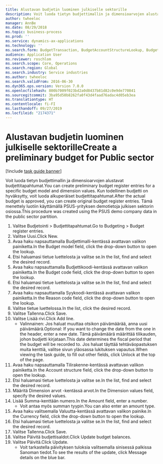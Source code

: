 ```yaml
---
title: Alustavan budjetin luominen julkiselle sektorille
description: Voit luoda tietyn budjettimallin ja dimensioarvojen alustavat budjettitapahtumat.
author: twheeloc
manager: AnnBe
ms.date: 08/29/2018
ms.topic: business-process
ms.prod: ''
ms.service: dynamics-ax-applications
ms.technology: ''
ms.search.form: BudgetTransaction, BudgetAccountStructureLookup, BudgetTransactionMultiPost
audience: Application User
ms.reviewer: roschlom
ms.search.scope: Core, Operations
ms.search.region: Global
ms.search.industry: Service industries
ms.author: twheeloc
ms.search.validFrom: 2016-06-30
ms.dyn365.ops.version: Version 7.0.0
ms.openlocfilehash: 800b7009f023bd2a0d8437b81d82c0e9de770841
ms.sourcegitcommit: 3ba95d50b8262fa0f43d4faad76adac4d05eb3ea
ms.translationtype: HT
ms.contentlocale: fi-FI
ms.lasthandoff: 09/27/2019
ms.locfileid: "2174371"
---
```

# <a name="create-a-preliminary-budget-for-public-sector"></a><span data-ttu-id="6c3e3-103">Alustavan budjetin luominen julkiselle sektorille</span><span class="sxs-lookup"><span data-stu-id="6c3e3-103">Create a preliminary budget for Public sector</span></span>

[!include [task guide banner](../../includes/task-guide-banner.md)]

<span data-ttu-id="6c3e3-104">Voit luoda tietyn budjettimallin ja dimensioarvojen alustavat budjettitapahtumat.</span><span class="sxs-lookup"><span data-stu-id="6c3e3-104">You can create preliminary budget register entries for a specific budget model and dimension values.</span></span> <span data-ttu-id="6c3e3-105">Kun todellinen budjetti on hyväksytty, voit luoda alkuperäiset budjettitapahtumat.</span><span class="sxs-lookup"><span data-stu-id="6c3e3-105">After the actual budget is approved, you can create original budget register entries.</span></span> <span data-ttu-id="6c3e3-106">Tämä menettely luotiin käyttämällä PSUS-yrityksen demotietoja julkisen sektorin osiossa.</span><span class="sxs-lookup"><span data-stu-id="6c3e3-106">This procedure was created using the PSUS demo company data in the public sector partition.</span></span>

1. <span data-ttu-id="6c3e3-107">Valitse Budjetointi > Budjettitapahtumat.</span><span class="sxs-lookup"><span data-stu-id="6c3e3-107">Go to Budgeting > Budget register entries.</span></span>
2. <span data-ttu-id="6c3e3-108">Valitse Uusi.</span><span class="sxs-lookup"><span data-stu-id="6c3e3-108">Click New.</span></span>
3. <span data-ttu-id="6c3e3-109">Avaa haku napsauttamalla Budjettimalli-kentässä avattavan valikon painiketta.</span><span class="sxs-lookup"><span data-stu-id="6c3e3-109">In the Budget model field, click the drop-down button to open the lookup.</span></span>
4. <span data-ttu-id="6c3e3-110">Etsi haluamasi tietue luettelosta ja valitse se.</span><span class="sxs-lookup"><span data-stu-id="6c3e3-110">In the list, find and select the desired record.</span></span>
5. <span data-ttu-id="6c3e3-111">Avaa haku napsauttamalla Budjettikoodi-kentässä avattavan valikon painiketta.</span><span class="sxs-lookup"><span data-stu-id="6c3e3-111">In the Budget code field, click the drop-down button to open the lookup.</span></span>
6. <span data-ttu-id="6c3e3-112">Etsi haluamasi tietue luettelosta ja valitse se.</span><span class="sxs-lookup"><span data-stu-id="6c3e3-112">In the list, find and select the desired record.</span></span>
7. <span data-ttu-id="6c3e3-113">Avaa haku napsauttamalla Syykoodi-kentässä avattavan valikon painiketta.</span><span class="sxs-lookup"><span data-stu-id="6c3e3-113">In the Reason code field, click the drop-down button to open the lookup.</span></span>
8. <span data-ttu-id="6c3e3-114">Valitse tietue luettelossa.</span><span class="sxs-lookup"><span data-stu-id="6c3e3-114">In the list, click the desired record.</span></span>
9. <span data-ttu-id="6c3e3-115">Valitse Tallenna.</span><span class="sxs-lookup"><span data-stu-id="6c3e3-115">Click Save.</span></span>
10. <span data-ttu-id="6c3e3-116">Valitse Lisää rivi.</span><span class="sxs-lookup"><span data-stu-id="6c3e3-116">Click Add line.</span></span>
    * <span data-ttu-id="6c3e3-117">Valinnainen: Jos haluat muuttaa otsikon päivämäärää, anna uusi päivämäärä.</span><span class="sxs-lookup"><span data-stu-id="6c3e3-117">Optional: If you want to change the date from the one in the header, enter a new date.</span></span> <span data-ttu-id="6c3e3-118">Tämä päivämäärä määrittää tilikauden, johon budjetti kirjataan.</span><span class="sxs-lookup"><span data-stu-id="6c3e3-118">This date determines the fiscal period that the budget will be recorded to.</span></span> <span data-ttu-id="6c3e3-119">Jos haluat täyttää tehtäväopastuksen muita kenttiä, valitse sivun yläosassa lukituksen vapautus.</span><span class="sxs-lookup"><span data-stu-id="6c3e3-119">When viewing the task guide, to fill out other fields, click Unlock at the top of the page.</span></span>  
11. <span data-ttu-id="6c3e3-120">Avaa haku napsauttamalla Tilirakenne-kentässä avattavan valikon painiketta.</span><span class="sxs-lookup"><span data-stu-id="6c3e3-120">In the Account structure field, click the drop-down button to open the lookup.</span></span>
12. <span data-ttu-id="6c3e3-121">Etsi haluamasi tietue luettelosta ja valitse se.</span><span class="sxs-lookup"><span data-stu-id="6c3e3-121">In the list, find and select the desired record.</span></span>
13. <span data-ttu-id="6c3e3-122">Määritä Dimension arvot -kentässä arvot.</span><span class="sxs-lookup"><span data-stu-id="6c3e3-122">In the Dimension values field, specify the desired values.</span></span>
14. <span data-ttu-id="6c3e3-123">Lisää Summa-kenttään numero.</span><span class="sxs-lookup"><span data-stu-id="6c3e3-123">In the Amount field, enter a number.</span></span>
    * <span data-ttu-id="6c3e3-124">Voit antaa myös summan tyypin.</span><span class="sxs-lookup"><span data-stu-id="6c3e3-124">You can also enter an amount type.</span></span>  
15. <span data-ttu-id="6c3e3-125">Avaa haku valitsemalla Valuutta-kentässä avattavan valikon painike.</span><span class="sxs-lookup"><span data-stu-id="6c3e3-125">In the Currency field, click the drop-down button to open the lookup.</span></span>
16. <span data-ttu-id="6c3e3-126">Etsi haluamasi tietue luettelosta ja valitse se.</span><span class="sxs-lookup"><span data-stu-id="6c3e3-126">In the list, find and select the desired record.</span></span>
17. <span data-ttu-id="6c3e3-127">Valitse Tallenna.</span><span class="sxs-lookup"><span data-stu-id="6c3e3-127">Click Save.</span></span>
18. <span data-ttu-id="6c3e3-128">Valitse Päivitä budjettisaldot.</span><span class="sxs-lookup"><span data-stu-id="6c3e3-128">Click Update budget balances.</span></span>
19. <span data-ttu-id="6c3e3-129">Valitse Päivitä.</span><span class="sxs-lookup"><span data-stu-id="6c3e3-129">Click Update.</span></span>
    * <span data-ttu-id="6c3e3-130">Voit tarkastella päivityksen tuloksia valitsemalla sinisessä palkissa Sanoman tiedot.</span><span class="sxs-lookup"><span data-stu-id="6c3e3-130">To see the results of the update, click Message details on the blue bar.</span></span>  

